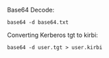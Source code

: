 Base64 Decode:

~~~
base64 -d base64.txt
~~~

Converting Kerberos tgt to kirbi:

~~~
base64 -d user.tgt > user.kirbi
~~~

